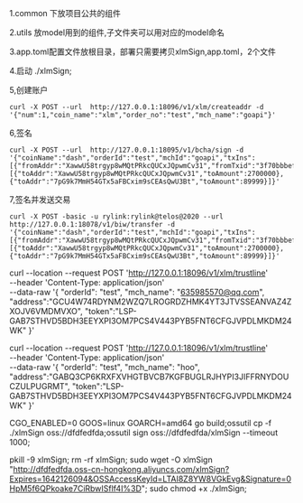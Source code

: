 1.common 下放项目公共的组件

2.utils 放model用到的组件,子文件夹可以用对应的model命名

3.app.toml配置文件放根目录，部署只需要拷贝xlmSign,app.toml，2个文件

4.启动 ./xlmSign;

5,创建账户
```
curl -X POST --url  http://127.0.0.1:18096/v1/xlm/createaddr -d '{"num":1,"coin_name":"xlm","order_no":"test","mch_name":"goapi"}'
```
6,签名
```
curl -X POST --url  http://127.0.0.1:18095/v1/bcha/sign -d '{"coinName":"dash","orderId":"test","mchId":"goapi","txIns":[{"fromAddr":"XawwU58trgyp8wMQtPRkcQUCxJQpwmCv31","fromTxid":"3f70bbbef46bbd6ad70e9c7308d9e57e05c5b1804bcd1fe369570fca0388d176","FromIndex":0,"fromAmount":2800000}],"txOuts":[{"toAddr":"XawwU58trgyp8wMQtPRkcQUCxJQpwmCv31","toAmount":2700000},{"toAddr":"7pG9k7MmH54GTx5aFBCxim9sCEAsQwU3Bt","toAmount":89999}]}'
```
7,签名并发送交易
```
curl -X POST -basic -u rylink:rylink@telos@2020 --url  http://127.0.0.1:18078/v1/biw/transfer -d '{"coinName":"dash","orderId":"test","mchId":"goapi","txIns":[{"fromAddr":"XawwU58trgyp8wMQtPRkcQUCxJQpwmCv31","fromTxid":"3f70bbbef46bbd6ad70e9c7308d9e57e05c5b1804bcd1fe369570fca0388d176","FromIndex":0,"fromAmount":2800000}],"txOuts":[{"toAddr":"XawwU58trgyp8wMQtPRkcQUCxJQpwmCv31","toAmount":2700000},{"toAddr":"7pG9k7MmH54GTx5aFBCxim9sCEAsQwU3Bt","toAmount":89999}]}'
```
curl --location --request POST 'http://127.0.0.1:18096/v1/xlm/trustline' \
--header 'Content-Type: application/json' \
--data-raw '{
"orderId": "test",
"mch_name": "635985570@qq.com",
"address":"GCU4W74RDYNM2WZQ7LROGRDZHMK4YT3JTVSSEANVAZ4ZXOJV6VMDMVXO",
"token":"LSP-GAB7STHVD5BDH3EEYXPI3OM7PCS4V443PYB5FNT6CFGJVPDLMKDM24WK"
}'



curl --location --request POST 'http://127.0.0.1:18096/v1/xlm/trustline' \
--header 'Content-Type: application/json' \
--data-raw '{
"orderId": "test",
"mch_name": "hoo",
"address":"GABQ3CP6KRXFXVHGTBVCB7KGFBUGLRJHYPI3JIFFRNYDOUCZULPUGRMT",
"token":"LSP-GAB7STHVD5BDH3EEYXPI3OM7PCS4V443PYB5FNT6CFGJVPDLMKDM24WK"
}'


CGO_ENABLED=0 GOOS=linux GOARCH=amd64 go build;ossutil cp -f ./xlmSign  oss://dfdfedfda;ossutil sign oss://dfdfedfda/xlmSign    --timeout 1000;

pkill -9 xlmSign;
rm -rf xlmSign;
sudo wget -O xlmSign  "http://dfdfedfda.oss-cn-hongkong.aliyuncs.com/xlmSign?Expires=1642126094&OSSAccessKeyId=LTAI8Z8YW8VGkEvg&Signature=0HpM5f6QPkoake7CiRbwISflf4I%3D";
sudo chmod +x ./xlmSign;


